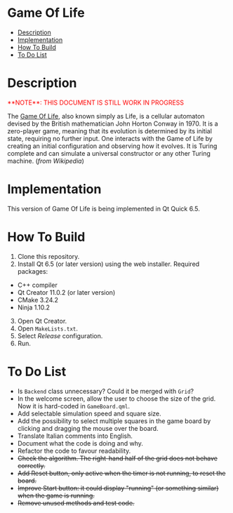 <!-- omit in toc -->
# Game Of Life

- [Description](#description)
- [Implementation](#implementation)
- [How To Build](#how-to-build)
- [To Do List](#to-do-list)


# Description


<p style="color:red;">**NOTE**: THIS DOCUMENT IS STILL WORK IN PROGRESS</p>

The [Game Of Life](https://en.wikipedia.org/wiki/Conway%27s_Game_of_Life), also known simply as Life, is a cellular automaton devised by the British mathematician John Horton Conway in 1970. It is a zero-player game, meaning that its evolution is determined by its initial state, requiring no further input. One interacts with the Game of Life by creating an initial configuration and observing how it evolves. It is Turing complete and can simulate a universal constructor or any other Turing machine. (*from Wikipedia*)


# Implementation

This version of Game Of Life is being implemented in Qt Quick 6.5.


# How To Build

1. Clone this repository.
2. Install Qt 6.5 (or later version) using the web installer. Required packages:
  - C++ compiler
  - Qt Creator 11.0.2 (or later version)
  - CMake 3.24.2
  - Ninja 1.10.2
3. Open Qt Creator.
4. Open `MakeLists.txt`.
5. Select *Release* configuration.
6. Run.


# To Do List

- Is `Backend` class unnecessary? Could it be merged with `Grid`?
- In the welcome screen, allow the user to choose the size of the grid. Now it is hard-coded in `GameBoard.qml`.
- Add selectable simulation speed and square size.
- Add the possibility to select multiple squares in the game board by clicking and dragging the mouse over the board.
- Translate Italian comments into English.
- Document what the code is doing and why.
- Refactor the code to favour readability.
- ~~Check the algorithm. The right-hand half of the grid does not behave correctly.~~
- ~~Add Reset button, only active when the timer is not running, to reset the board.~~
- ~~Improve Start button: it could display "running" (or something similar) when the game is running.~~
- ~~Remove unused methods and test code.~~